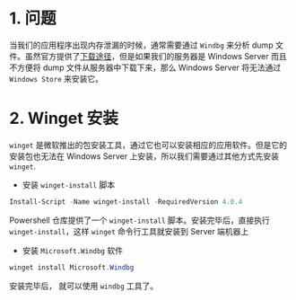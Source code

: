 <!--
{
    "Title": "Windows Server 安装 Windbg",
    "Image": "https://cdn.windowsreport.com/wp-content/uploads/2017/08/new-Windbg-tool-released.jpg",
    "Tags": ["Programming"],
    "Status": "Published"
}
-->

# 1. 问题

当我们的应用程序出现内存泄漏的时候，通常需要通过 `Windbg` 来分析 dump 文件。虽然官方提供了[下载途径](https://learn.microsoft.com/en-gb/windows-hardware/drivers/debugger/#install-windbg-directly)，但是如果我们的服务器是 Windows Server 而且不方便将  dump 文件从服务器中下载下来，那么 Windows Server 将无法通过 `Windows Store` 来安装它。

# 2. Winget 安装
 
 `winget` 是微软推出的包安装工具，通过它也可以安装相应的应用软件。但是它的安装包也无法在 Windows Server 上安装，所以我们需要通过其他方式先安装 `winget`. 
 
 - 安装 `winget-install` 脚本

```powershell
Install-Script -Name winget-install -RequiredVersion 4.0.4
```
Powershell 仓库提供了一个 `winget-install` 脚本。安装完毕后，直接执行 `winget-install`，这样 `winget` 命令行工具就安装到 Server 端机器上

- 安装 `Microsoft.Windbg` 软件

```powershell
winget install Microsoft.Windbg
```

安装完毕后， 就可以使用 `windbg` 工具了。
